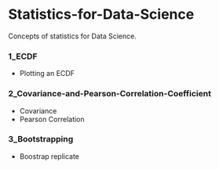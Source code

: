 # Statistics-for-Data-Science
Concepts of statistics for Data Science.

### 1_ECDF
- Plotting an ECDF

### 2_Covariance-and-Pearson-Correlation-Coefficient
- Covariance
- Pearson Correlation

### 3_Bootstrapping
- Boostrap replicate

